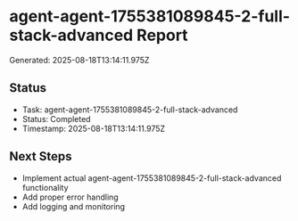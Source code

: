 # agent-agent-1755381089845-2-full-stack-advanced Report

Generated: 2025-08-18T13:14:11.975Z

## Status
- Task: agent-agent-1755381089845-2-full-stack-advanced
- Status: Completed
- Timestamp: 2025-08-18T13:14:11.975Z

## Next Steps
- Implement actual agent-agent-1755381089845-2-full-stack-advanced functionality
- Add proper error handling
- Add logging and monitoring
